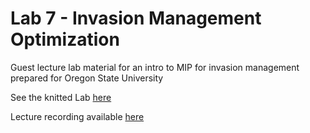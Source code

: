 # Lab 7 - Invasion Management Optimization

Guest lecture lab material for an intro to MIP for invasion management prepared for Oregon State University

See the knitted Lab [here](https://htmlpreview.github.io/?https://github.com/emmajhudgins/optimization_intro_OSU/blob/d428e808fd906e63c82e1729f73eb99b66176dbf/Labs/Lab7_optimization/optimal_management_Lab7.html)

Lecture recording available [here](https://mediaspace.carleton.ca/media/MIP+Intro+OSU/1_z9hphgiu)
